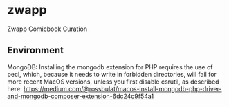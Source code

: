 # zwapp
Zwapp Comicbook Curation

## Environment
MongoDB: Installing the mongodb extension for PHP requires the use of pecl, which, because it needs to write in forbidden directories, will fail for more recent MacOS versions, unless you first disable csrutil, as described here: https://medium.com/@rossbulat/macos-install-mongodb-php-driver-and-mongodb-composer-extension-6dc24c9f54a1


